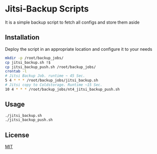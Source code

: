 # Jitsi-Backup Scripts

It is a simple backup script to fetch all configs and store them aside

## Installation
Deploy the script in an appropriate location and configure it to your needs

```bash
mkdir -p /root/backup_jobs/
cp jitsi_backup.sh !$
cp jitsi_backup_push.sh /root/backup_jobs/
crontab -l
# Jitsi Backup Job. runtime ~ 45 Sec.
5 4 * * * /root/backup_jobs/jitsi_backup.sh
# Jitsi copy to Coldstorage. Runtime ~15 Sec.
10 4 * * * /root/backup_jobs/nt4_jitsi_backup_push.sh
```

## Usage

```bash
./jitsi_backup.sh
./jitsi_backup_push.sh
```

## License
[MIT](https://choosealicense.com/licenses/mit/)
